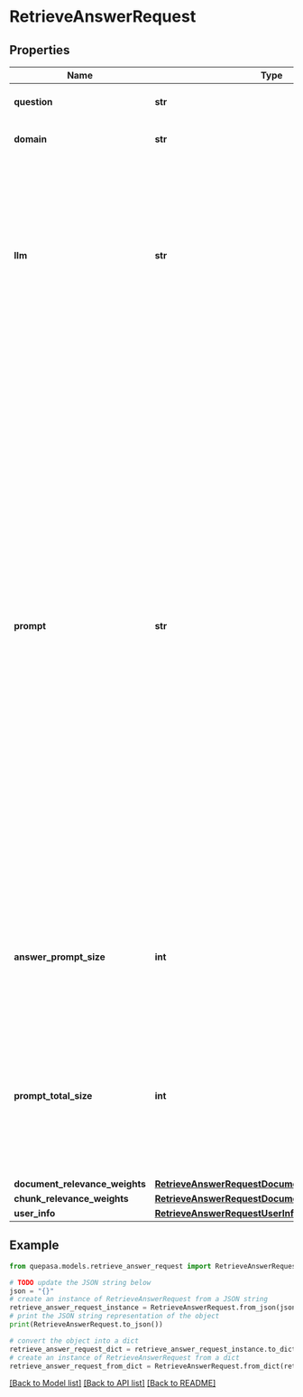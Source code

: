 # RetrieveAnswerRequest


## Properties

Name | Type | Description | Notes
------------ | ------------- | ------------- | -------------
**question** | **str** | Natural language query to retrieve or answer. | [optional] 
**domain** | **str** | The name of a group of documents. | [optional] 
**llm** | **str** | This is the model that will generate answers to questions based on the retrieved search results. Options: - gpt-3.5-turbo-16k-0613 - mistral:mistral-large-2402 - anthropic:claude-3-5-sonnet-20240620 - replicate:meta-llama-3-70b-instruct  | [optional] 
**prompt** | **str** | The prompt used for RAG, with placeholders like {{LANGUAGE}} for the language in which the question was asked, and {{SOURCES}} for listing the relevant chunks. For example &#x60;&#x60;&#x60;plaintext You&#39;re a bot-assistant that answers the questions.  When answering the question, use the following rules: - always answer in {{LANGUAGE}} language; - use ONLY the information from the sources below; - answer briefly in just a few sentences, strictly in accordance with the sources, and do not make any assumptions; - reference the source if you use it in the answer, e.g. [#1] or [#2][#4]; - if there is no information on the question in the sources: say that you can&#39;t find the answer and ask the user to try to reformulate the question.  Sources: {{SOURCES}} &#x60;&#x60;&#x60;  | [optional] 
**answer_prompt_size** | **int** | The length of the response in tokens. This parameter defines the maximum number of tokens that the model can use to generate its answer. | [optional] 
**prompt_total_size** | **int** | The maximum length of the prompt in tokens. This sets the upper limit for how many tokens can be used for the combined input to the model, including the user&#39;s query and the retrieved document context. | [optional] 
**document_relevance_weights** | [**RetrieveAnswerRequestDocumentRelevanceWeights**](RetrieveAnswerRequestDocumentRelevanceWeights.md) |  | [optional] 
**chunk_relevance_weights** | [**RetrieveAnswerRequestDocumentRelevanceWeights**](RetrieveAnswerRequestDocumentRelevanceWeights.md) |  | [optional] 
**user_info** | [**RetrieveAnswerRequestUserInfo**](RetrieveAnswerRequestUserInfo.md) |  | [optional] 

## Example

```python
from quepasa.models.retrieve_answer_request import RetrieveAnswerRequest

# TODO update the JSON string below
json = "{}"
# create an instance of RetrieveAnswerRequest from a JSON string
retrieve_answer_request_instance = RetrieveAnswerRequest.from_json(json)
# print the JSON string representation of the object
print(RetrieveAnswerRequest.to_json())

# convert the object into a dict
retrieve_answer_request_dict = retrieve_answer_request_instance.to_dict()
# create an instance of RetrieveAnswerRequest from a dict
retrieve_answer_request_from_dict = RetrieveAnswerRequest.from_dict(retrieve_answer_request_dict)
```
[[Back to Model list]](../README.md#documentation-for-models) [[Back to API list]](../README.md#documentation-for-api-endpoints) [[Back to README]](../README.md)


